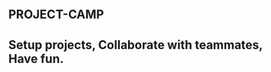 PROJECT-CAMP
------------
Setup projects, Collaborate with teammates, Have fun.
-----------------------------------------------------
<To be completed once finished>